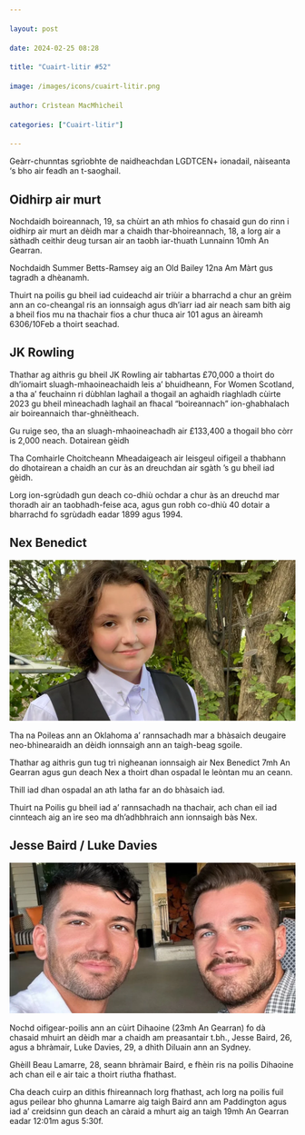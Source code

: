 ```yaml
---

layout: post

date: 2024-02-25 08:28

title: "Cuairt-litir #52"

image: /images/icons/cuairt-litir.png

author: Crìstean MacMhìcheil

categories: ["Cuairt-litir"]
  
---
```


Geàrr-chunntas sgrìobhte de naidheachdan LGDTCEN+ ionadail, nàiseanta ‘s bho air feadh an t-saoghail.

## Oidhirp air murt

Nochdaidh boireannach, 19, sa chùirt an ath mhìos fo chasaid gun do rinn i oidhirp air murt an dèidh mar a chaidh thar-bhoireannach, 18, a lorg air a sàthadh ceithir deug tursan air an taobh iar-thuath Lunnainn 10mh An Gearran.

Nochdaidh Summer Betts-Ramsey aig an Old Bailey 12na Am Màrt gus tagradh a dhèanamh.

Thuirt na poilis gu bheil iad cuideachd air triùir a bharrachd a chur an grèim ann an co-cheangal ris an ionnsaigh agus dh’iarr iad air neach sam bith aig a bheil fios mu na thachair fios a chur thuca air 101 agus an àireamh 6306/10Feb a thoirt seachad.

## JK Rowling

Thathar ag aithris gu bheil JK Rowling air tabhartas £70,000 a thoirt do dh’iomairt sluagh-mhaoineachaidh leis a’ bhuidheann, For Women Scotland, a tha a’ feuchainn ri dùbhlan laghail a thogail an aghaidh riaghladh cùirte 2023 gu bheil mìneachadh laghail an fhacal “boireannach” ion-ghabhalach air boireannaich thar-ghnèitheach.

Gu ruige seo, tha an sluagh-mhaoineachadh air £133,400 a thogail bho còrr is 2,000 neach.
Dotairean gèidh

Tha Comhairle Choitcheann Mheadaigeach air leisgeul oifigeil a thabhann do dhotairean a chaidh an cur às an dreuchdan air sgàth ’s gu bheil iad gèidh.

Lorg ion-sgrùdadh gun deach co-dhiù ochdar a chur às an dreuchd mar thoradh air an taobhadh-feise aca, agus gun robh co-dhiù 40 dotair a bharrachd fo sgrùdadh eadar 1899 agus 1994.

## Nex Benedict

![](/images/posts/nex-benedict.png)

Tha na Poileas ann an Oklahoma a’ rannsachadh mar a bhàsaich deugaire neo-bhìnearaidh an dèidh ionnsaigh ann an taigh-beag sgoile.

Thathar ag aithris gun tug trì nigheanan ionnsaigh air Nex Benedict 7mh An Gearran agus gun deach Nex a thoirt dhan ospadal le leòntan mu an ceann.

Thill iad dhan ospadal an ath latha far an do bhàsaich iad.

Thuirt na Poilis gu bheil iad a’ rannsachadh na thachair, ach chan eil iad cinnteach aig an ìre seo ma dh’adhbhraich ann ionnsaigh bàs Nex.

## Jesse Baird / Luke Davies

![](/images/posts/jesse-baird-luke-davies.webp)

Nochd oifigear-poilis ann an cùirt Dihaoine (23mh An Gearran) fo dà chasaid mhuirt an dèidh mar a chaidh am preasantair t.bh., Jesse Baird, 26, agus a bhràmair, Luke Davies, 29, a dhìth Diluain ann an Sydney.

Ghèill Beau Lamarre, 28, seann bhràmair Baird, e fhèin ris na poilis Dihaoine ach chan eil e air taic a thoirt riutha fhathast.

Cha deach cuirp an dithis fhireannach lorg fhathast, ach lorg na poilis fuil agus peilear bho ghunna Lamarre aig taigh Baird ann am Paddington agus iad a’ creidsinn gun deach an càraid a mhurt aig an taigh 19mh An Gearran eadar 12:01m agus 5:30f.